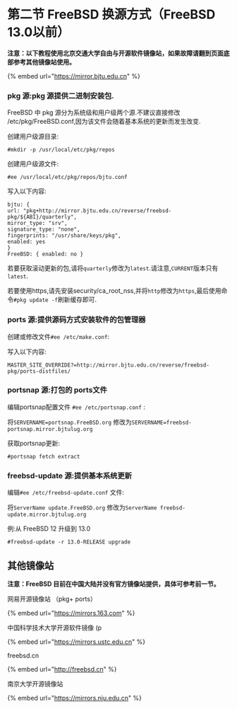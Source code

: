 # 第二节 FreeBSD 换源方式（FreeBSD 13.0以前）

**注意：以下教程使用北京交通大学自由与开源软件镜像站，如果故障请翻到页面底部参考其他镜像站使用。**

{% embed url="https://mirror.bjtu.edu.cn" %}

### pkg 源:pkg 源提供二进制安装包. <a href="#pkg-yuan-pkg-yuan-ti-gong-er-jin-zhi-an-zhuang-bao" id="pkg-yuan-pkg-yuan-ti-gong-er-jin-zhi-an-zhuang-bao"></a>

FreeBSD 中 pkg 源分为系统级和用户级两个源.不建议直接修改 /etc/pkg/FreeBSD.conf,因为该文件会随着基本系统的更新而发生改变.

创建用户级源目录:

`#mkdir -p /usr/local/etc/pkg/repos`

创建用户级源文件:

`#ee /usr/local/etc/pkg/repos/bjtu.conf`

写入以下内容:

```
bjtu: {  
url: "pkg+http://mirror.bjtu.edu.cn/reverse/freebsd-pkg/${ABI}/quarterly",  
mirror_type: "srv",  
signature_type: "none",  
fingerprints: "/usr/share/keys/pkg",  
enabled: yes
}
FreeBSD: { enabled: no }
```

若要获取滚动更新的包,请将`quarterly`修改为`latest`.请注意,`CURRENT`版本只有`latest`.

若要使用https,请先安装security/ca\_root\_nss,并将`http`修改为`https`,最后使用命令`#pkg update -f`刷新缓存即可.

### ports 源:提供源码方式安装软件的包管理器

创建或修改文件`#ee /etc/make.conf`:

写入以下内容:

`MASTER_SITE_OVERRIDE?=http://mirror.bjtu.edu.cn/reverse/freebsd-pkg/ports-distfiles/`

### portsnap 源:打包的 ports文件

编辑portsnap配置文件 `#ee /etc/portsnap.conf` :

将`SERVERNAME=portsnap.FreeBSD.org` 修改为`SERVERNAME=freebsd-portsnap.mirror.bjtulug.org`

获取portsnap更新:

`#portsnap fetch extract`

### freebsd-update 源:提供基本系统更新

编辑`#ee /etc/freebsd-update.conf` 文件:

将`ServerName update.FreeBSD.org` 修改为`ServerName freebsd-update.mirror.bjtulug.org`

例:从 FreeBSD 12 升级到 13.0

`#freebsd-update -r 13.0-RELEASE upgrade`

## 其他镜像站

**注意：FreeBSD 目前在中国大陆并没有官方镜像站提供，具体可参考前一节。**

网易开源镜像站 （pkg+ ports）

{% embed url="https://mirrors.163.com" %}

中国科学技术大学开源软件镜像 (p

{% embed url="https://mirrors.ustc.edu.cn" %}

freebsd.cn&#x20;

{% embed url="http://freebsd.cn" %}

南京大学开源镜像站

{% embed url="https://mirrors.nju.edu.cn" %}
